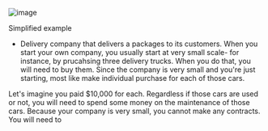 ![image](https://github.com/user-attachments/assets/f3a842ad-76c2-498d-82a2-bf048b600a6c)


Simplified example
- Delivery company that delivers a packages to its customers. When you start your own company, you usually start at very small scale- for instance, by prucahsing three delivery trucks. When you do that, you will need to buy them. Since the company is very small and you're just starting, most like make individual purchase for each of those cars.

Let's imagine you paid $10,000 for each. Regardless if those cars are used or not, you will need to spend some money on the maintenance of those cars. Because your company is very small, you cannot make any contracts. You will need to 
